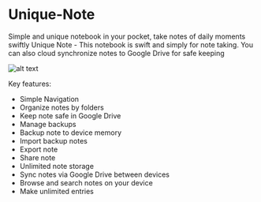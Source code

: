 # Unique-Note
Simple and unique notebook in your pocket, take notes of daily moments swiftly
Unique Note - This notebook is swift and simply for note taking. 
 You can also cloud synchronize notes to Google Drive for safe keeping
 
 ![alt text](https://user-images.githubusercontent.com/15203737/42864667-2367570e-8a5f-11e8-91cd-4cf04edc471f.png "Unique Note")

Key features:
* Simple Navigation
* Organize notes by folders
* Keep note safe in Google Drive
* Manage backups
* Backup note to device memory
* Import backup notes
* Export note
* Share note
* Unlimited note storage
* Sync notes via Google Drive between devices 
* Browse and search notes on your device
* Make unlimited entries
